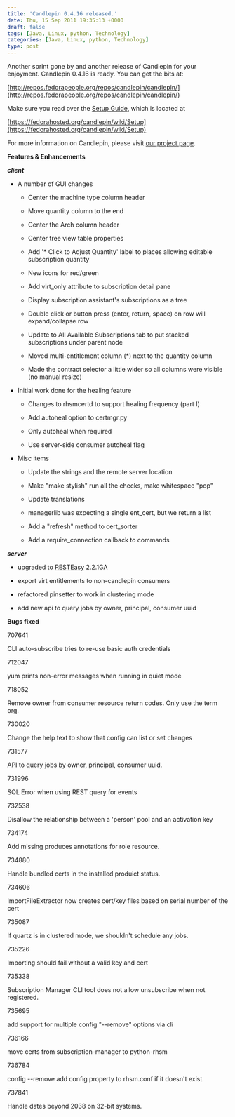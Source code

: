 ```yaml
---
title: 'Candlepin 0.4.16 released.'
date: Thu, 15 Sep 2011 19:35:13 +0000
draft: false
tags: [Java, Linux, python, Technology]
categories: [Java, Linux, python, Technology]
type: post
---
```


Another sprint gone by and another release of Candlepin for your enjoyment. Candlepin 0.4.16 is ready. You can get the bits at:

[http://repos.fedorapeople.org/repos/candlepin/candlepin/](http://repos.fedorapeople.org/repos/candlepin/candlepin/)

Make sure you read over the [Setup Guide](https://fedorahosted.org/candlepin/wiki/Setup), which is located at

[https://fedorahosted.org/candlepin/wiki/Setup](https://fedorahosted.org/candlepin/wiki/Setup)

For more information on Candlepin, please visit [our project page](http://candlepinproject.org/).

**Features & Enhancements**

**_client_**

*   A number of GUI changes
    
    *   Center the machine type column header
    
    *   Move quantity column to the end
    
    *   Center the Arch column header
    
    *   Center tree view table properties
    
    *   Add '\* Click to Adjust Quantity' label to places allowing editable subscription quantity
    
    *   New icons for red/green
    
    *   Add virt\_only attribute to subscription detail pane
    
    *   Display subscription assistant's subscriptions as a tree
    
    *   Double click or button press (enter, return, space) on row will expand/collapse row
    
    *   Update to All Available Subscriptions tab to put stacked subscriptions under parent node
    
    *   Moved multi-entitlement column (\*) next to the quantity column
    
    *   Made the contract selector a little wider so all columns were visible (no manual resize)
    
*   Initial work done for the healing feature
    
    *   Changes to rhsmcertd to support healing frequency (part I)
    
    *   Add autoheal option to certmgr.py
    
    *   Only autoheal when required
    
    *   Use server-side consumer autoheal flag
    
*   Misc items
    
    *   Update the strings and the remote server location
    
    *   Make "make stylish" run all the checks, make whitespace "pop"
    
    *   Update translations
    
    *   managerlib was expecting a single ent\_cert, but we return a list
    
    *   Add a "refresh" method to cert\_sorter
    
    *   Add a require\_connection callback to commands
    

**_server_**

*   upgraded to [RESTEasy](http://www.jboss.org/resteasy) 2.2.1GA

*   export virt entitlements to non-candlepin consumers

*   refactored pinsetter to work in clustering mode

*   add new api to query jobs by owner, principal, consumer uuid

**Bugs fixed**

707641

CLI auto-subscribe tries to re-use basic auth credentials

712047

yum prints non-error messages when running in quiet mode

718052

Remove owner from consumer resource return codes. Only use the term org.

730020

Change the help text to show that config can list or set changes

731577

API to query jobs by owner, principal, consumer uuid.

731996

SQL Error when using REST query for events

732538

Disallow the relationship between a 'person' pool and an activation key

734174

Add missing produces annotations for role resource.

734880

Handle bundled certs in the installed produict status.

734606

ImportFileExtractor now creates cert/key files based on serial number of the cert

735087

If quartz is in clustered mode, we shouldn't schedule any jobs.

735226

Importing should fail without a valid key and cert

735338

Subscription Manager CLI tool does not allow unsubscribe when not registered.

735695

add support for multiple config "--remove" options via cli

736166

move certs from subscription-manager to python-rhsm

736784

config --remove add config property to rhsm.conf if it doesn't exist.

737841

Handle dates beyond 2038 on 32-bit systems.